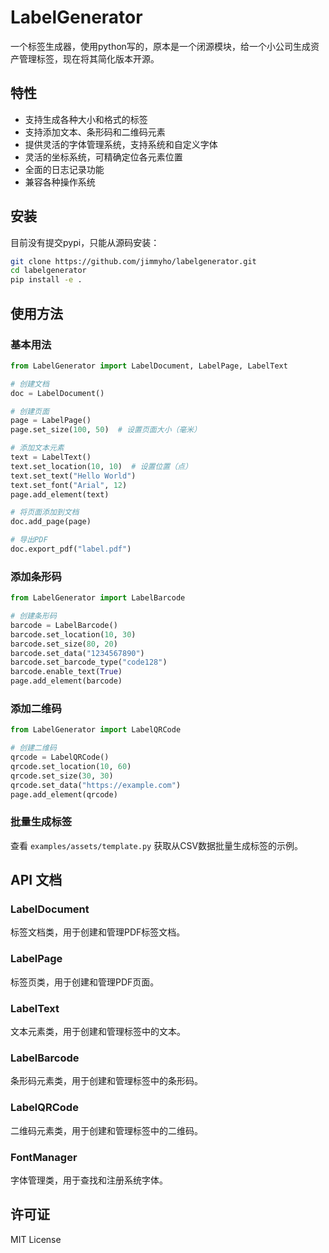 # LabelGenerator

一个标签生成器，使用python写的，原本是一个闭源模块，给一个小公司生成资产管理标签，现在将其简化版本开源。

## 特性

- 支持生成各种大小和格式的标签
- 支持添加文本、条形码和二维码元素
- 提供灵活的字体管理系统，支持系统和自定义字体
- 灵活的坐标系统，可精确定位各元素位置
- 全面的日志记录功能
- 兼容各种操作系统

## 安装

目前没有提交pypi，只能从源码安装：

```bash
git clone https://github.com/jimmyho/labelgenerator.git
cd labelgenerator
pip install -e .
```

## 使用方法

### 基本用法

```python
from LabelGenerator import LabelDocument, LabelPage, LabelText

# 创建文档
doc = LabelDocument()

# 创建页面
page = LabelPage()
page.set_size(100, 50)  # 设置页面大小（毫米）

# 添加文本元素
text = LabelText()
text.set_location(10, 10)  # 设置位置（点）
text.set_text("Hello World")
text.set_font("Arial", 12)
page.add_element(text)

# 将页面添加到文档
doc.add_page(page)

# 导出PDF
doc.export_pdf("label.pdf")
```

### 添加条形码

```python
from LabelGenerator import LabelBarcode

# 创建条形码
barcode = LabelBarcode()
barcode.set_location(10, 30)
barcode.set_size(80, 20)
barcode.set_data("1234567890")
barcode.set_barcode_type("code128")
barcode.enable_text(True)
page.add_element(barcode)
```

### 添加二维码

```python
from LabelGenerator import LabelQRCode

# 创建二维码
qrcode = LabelQRCode()
qrcode.set_location(10, 60)
qrcode.set_size(30, 30)
qrcode.set_data("https://example.com")
page.add_element(qrcode)
```

### 批量生成标签

查看 `examples/assets/template.py` 获取从CSV数据批量生成标签的示例。

## API 文档

### LabelDocument

标签文档类，用于创建和管理PDF标签文档。

### LabelPage

标签页类，用于创建和管理PDF页面。

### LabelText

文本元素类，用于创建和管理标签中的文本。

### LabelBarcode

条形码元素类，用于创建和管理标签中的条形码。

### LabelQRCode

二维码元素类，用于创建和管理标签中的二维码。

### FontManager

字体管理类，用于查找和注册系统字体。

## 许可证

MIT License
